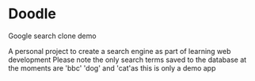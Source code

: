# Doodle
Google search clone demo

A personal project to create a search engine as part of learning web development
Please note the only search terms saved to the database at the moments are 'bbc' 'dog' and 'cat'as this is only a demo app
